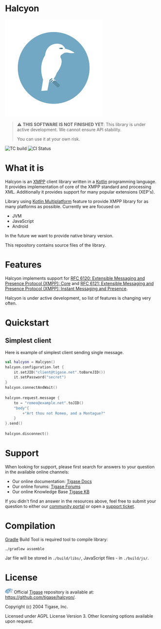 Halcyon
=======

![](docs/src/asciidoc/images/logo_320.png)

> :warning: **THIS SOFTWARE IS NOT FINISHED YET**:
> This library is under active development. We cannot ensure API stability.
>
> You can use it at your own risk.

![TC build](https://tc.tigase.net/app/rest/builds/buildType:(id:Halcyon_BuildArtur)/statusIcon)
![CI Status](https://github.com/tigase/halcyon/actions/workflows/TEST.yml/badge.svg?branch=master)

# What it is

Halcyon is an [XMPP](https://xmpp.org) client library written in a [Kotlin](https://kotlinlang.org/) programming
language. It provides implementation of core of the XMPP standard and processing XML. Additionally it provides support
for many popular extensions (XEP's).

Library using [Kotlin Multiplatform](https://kotlinlang.org/docs/reference/multiplatform.html) feature to provide XMPP
library for as many platforms as possible. Currently we are focused on

* JVM
* JavaScript
* Android

In the future we want to provide native binary version. 

This repository contains source files of the library.

# Features
Halcyon implements support for [RFC 6120: Extensible Messaging and Presence Protocol (XMPP): Core](https://xmpp.org/rfcs/rfc6120.html) and [RFC 6121: Extensible Messaging and Presence Protocol (XMPP): Instant Messaging and Presence](https://xmpp.org/rfcs/rfc6121.html).

Halcyon is under active development, so list of features is changing very often.

# Quickstart

## Simplest client

Here is example of simplest client sending single message.

```kotlin
val halcyon = Halcyon()
halcyon.configuration.let {
    it.setJID("client@tigase.net".toBareJID())
    it.setPassword("secret")
}
halcyon.connectAndWait()

halcyon.request.message {
    to = "romeo@example.net".toJID()
    "body"{
        +"Art thou not Romeo, and a Montague?"
    }
}.send()

halcyon.disconnect()
``` 

# Support

When looking for support, please first search for answers to your question in the available online channels:

* Our online documentation: [Tigase Docs](https://docs.tigase.net)
* Our online forums: [Tigase Forums](https://help.tigase.net/portal/community)
* Our online Knowledge Base [Tigase KB](https://help.tigase.net/portal/kb)

If you didn't find an answer in the resources above, feel free to submit your question to either our 
[community portal](https://help.tigase.net/portal/community) or open a [support ticket](https://help.tigase.net/portal/newticket).
 
# Compilation 

[Gradle](https://gradle.org/) Build Tool is required tool to compile library:

    ./gradlew assemble

Jar file will be stored in `./build/libs/`, JavaScript files - in `./build/js/`.

# License

<img alt="Tigase Tigase Logo" src="https://github.com/tigase/website-assets/blob/master/tigase/images/tigase-logo.png?raw=true" width="25"/> Official <a href="https://tigase.net/">Tigase</a> repository is available at: https://github.com/tigase/halcyon/.

Copyright (c) 2004 Tigase, Inc.

Licensed under AGPL License Version 3. Other licensing options available upon request.
